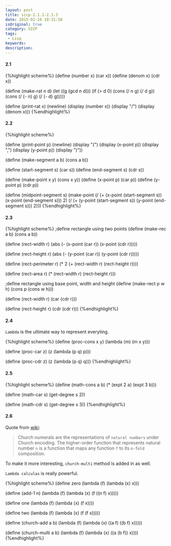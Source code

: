 ```yaml
---
layout: post
title: sicp-2.1.1-2.1.3
date: 2015-02-16 10:31:58
isOriginal: true
category: SICP
tags:
 - Lisp
keywords: 
description: 
---
```


#### 2.1

{%highlight scheme%}
(define (number x) (car x))
(define (denom x) (cdr x))

(define (make-rat n d)
  (let ((g (gcd n d)))
    (if (> d 0)
      (cons (/ n g) (/ d g))
      (cons (/ (- n) g) (/ (- d) g)))))

(define (print-rat x)
  (newline)
  (display (number x))
  (display "/")
  (display (denom x)))
{%endhighlight%}

#### 2.2

{%highlight scheme%}

(define (print-point p)
   (newline)
   (display "(")
   (display (x-point p))
   (display ",")
   (display (y-point p))
   (display ")"))

(define (make-segment a b) (cons a b))

(define (start-segment s) (car s))
(define (end-segment s) (cdr s))

(define (make-point x y) (cons x y))
(define (x-point p) (car p))
(define (y-point p) (cdr p))

(define (midpoint-segment s)
  (make-point
    (/
      (+
        (x-point (start-segment s))
        (x-point (end-segment s)))
      2)
    (/
      (+
        (y-point (start-segment s))
        (y-point (end-segment s)))
      2)))
{%endhighlight%}

#### 2.3

{%highlight scheme%}
;define rectangle using two points
(define (make-rec a b) (cons a b))

(define (rect-width r)
  (abs (-
         (x-point (car r))
         (x-point (cdr r)))))

(define (rect-height r)
  (abs (-
         (y-point (car r))
         (y-point (cdr r)))))

(define (rect-perimeter r)
   (* 2 (+ (rect-width r) (rect-height r))))

(define (rect-area r)
   (* (rect-width r) (rect-height r)))

;define rectangle using base point, width and height
(define (make-rect p w h) (cons p (cons w h)))

(define (rect-width r)
   (car (cdr r)))

(define (rect-height r)
   (cdr (cdr r)))
{%endhighlight%}

#### 2.4

`Lambda` is the ultimate way to represent everyting.

{%highlight scheme%}
(define (proc-cons x y)
  (lambda (m) (m x y)))

(define (proc-car z)
  (z (lambda (p q) p)))

(define (proc-cdr z)
  (z (lambda (p q) q)))
{%endhighlight%}

#### 2.5

{%highlight scheme%}
(define (math-cons a b)
  (* (expt 2 a)
     (expt 3 b)))

(define (math-car s)
  (get-degree s 2))

(define (math-cdr s)
  (get-degree s 3))
{%endhighlight%}

#### 2.6

Quote from [wiki][1]:

>Church numerals are the representations of `natural numbers` under Church encoding.
The higher-order function that represents natural number `n` is a function that maps any function `f` to its `n-fold` composition.

To make it more interesting, `church-multi` method is added in as well.

`Lambda calculas` is really powerful.

{%highlight scheme%}
(define zero (lambda (f) (lambda (x) x)))

(define (add-1 n)
   (lambda (f) (lambda (x) (f ((n f) x)))))

(define one
   (lambda (f) (lambda (x) (f x))))

(define two
   (lambda (f) (lambda (x) (f (f x)))))

(define (church-add a b)
  (lambda (f) (lambda (x) ((a f) ((b f) x)))))

(define (church-multi a b)
  (lambda (f) (lambda (x) ((a (b f)) x))))
{%endhighlight%}

[1]: http://en.wikipedia.org/w/index.php?title=Church_encoding&redirect=no
